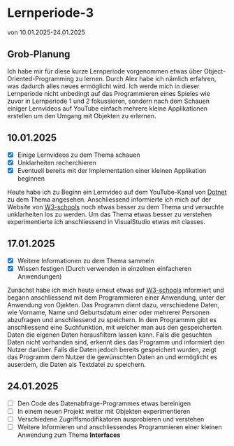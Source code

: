 # Lernperiode-3
von 10.01.2025-24.01.2025
## Grob-Planung
Ich habe mir für diese kurze Lernperiode vorgenommen etwas über Object-Oriented-Programming zu lernen. Durch Alex habe ich nämlich erfahren, was dadurch alles neues ermöglicht wird. Ich werde mich in dieser Lernperiode nicht unbedingt auf das Programmieren eines Spieles wie zuvor in Lernperiode 1 und 2 fokussieren, sondern nach dem Schauen einiger Lernvideos auf YouTube einfach mehrere kleine Applikationen erstellen um den Umgang mit Objekten zu erlernen.
## 10.01.2025
- [X] Einige Lernvideos zu dem Thema schauen
- [X] Unklarheiten recherchieren
- [X] Eventuell bereits mit der Implementation einer kleinen Applikation beginnen

Heute habe ich zu Beginn ein Lernvideo auf dem YouTube-Kanal von [Dotnet](https://www.youtube.com/dotnet) zu dem Thema angesehen. Anschliessend informierte ich mich auf der Website von [W3-schools](https://www.w3schools.com/) noch etwas besser zu dem Thema und versuchte unklarheiten los zu werden. Um das Thema etwas besser zu verstehen experimentierte ich anschliessend in VisualStudio etwas mit classes.

## 17.01.2025
- [X] Weitere Informationen zu dem Thema sammeln
- [X] Wissen festigen (Durch verwenden in einzelnen einfacheren Anwendungen)

Zunächst habe ich mich heute erneut etwas auf [W3-schools](https://www.w3schools.com/) informiert und begann anschliessend mit dem Programmieren einer Anwendung, unter der Anwendung von Ojekten. Das Programm dient dazu, verschiedene Daten, wie Vorname, Name und Geburtsdatum einer oder mehrerer Personen abzufragen und anschliessend zu speichern. In dem Programmm gibt es anschliessend eine Suchfunktion, mit welcher man aus den gespeicherten Daten die eigenen Daten herausfiltern lassen kann. Falls die gesuchten Daten nicht vorhanden sind, erkennt dies das Programm und informiert den Nutzer darüber. Falls die Daten jedoch bereits gespeichert wurden, zeigt das Programm dem Nutzer die gewünschten Daten an und ermöglicht es auserdem, die Daten als Textdatei zu speichern.

## 24.01.2025
- [ ] Den Code des Datenabfrage-Programmes etwas bereinigen 
- [ ] In einem neuen Projekt weiter mit Objekten experimentieren
- [ ] Verschiedene Zugriffsmodifikatoren ausprobieren und verstehen
- [ ] Weitere Informieren und anschliessendes Programmieren einer kleinen Anwendung zum Thema **Interfaces**
